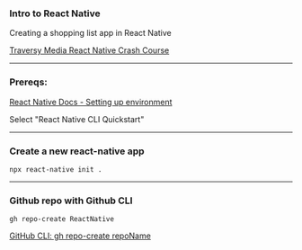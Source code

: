 ### Intro to React Native

Creating a shopping list app in React Native

[Traversy Media React Native Crash Course](https://www.youtube.com/watch?v=Hf4MJH0jDb4 'Traversy Media React Native Crash Course')

<hr>

### Prereqs:

[React Native Docs - Setting up environment](https://reactnative.dev/docs/environment-setup 'React Native Docs - Setting up environment')

Select "React Native CLI Quickstart"

<hr>

### Create a new react-native app

```shell
npx react-native init .
```

<hr>

### Github repo with Github CLI

```shell
gh repo-create ReactNative
```

[GitHub CLI: gh repo-create repoName](https://cli.github.com/manual/gh_repo_create 'GitHub CLI - repo-create')
